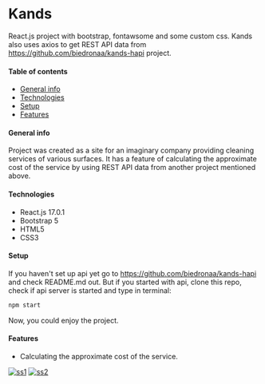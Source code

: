 # Kands
React.js project with bootstrap, fontawsome and some custom css. Kands also uses axios to get REST API data from https://github.com/biedronaa/kands-hapi project.

#### Table of contents
* [General info](#general-info)
* [Technologies](#technologies)
* [Setup](#setup)
* [Features](#features)

#### General info
Project was created as a site for an imaginary company providing cleaning services of various surfaces. It has a feature of calculating the approximate cost of the service by using REST API data from another project mentioned above.

#### Technologies
* React.js 17.0.1
* Bootstrap 5
* HTML5
* CSS3

#### Setup 
If you haven't set up api yet go to https://github.com/biedronaa/kands-hapi and check README.md out.
But if you started with api, clone this repo, check if api server is started and type in terminal:
```JavaScript
npm start
```
Now, you could enjoy the project.

#### Features
* Calculating the approximate cost of the service.
<div>
  <a href="https://ibb.co/Hg8v5GB"><img src="https://i.ibb.co/QmwByYp/ss1.png" alt="ss1" border="0"></a>
  <a href="https://ibb.co/dp39cgW"><img src="https://i.ibb.co/PWbpYQm/ss2.png" alt="ss2" border="0"></a>
 </div>
